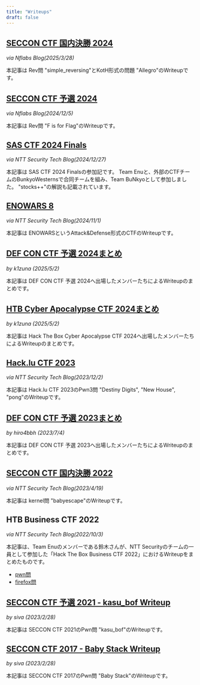 ```yaml
---
title: "Writeups"
draft: false
---
```



## [SECCON CTF 国内決勝 2024](https://blog.nflabs.jp/entry/2025/03/28/090000)
*via Nflabs Blog(2025/3/28)*

本記事は Rev問 "simple_reversing"とKotH形式の問題 "Allegro"のWriteupです。

## [SECCON CTF 予選 2024](https://blog.nflabs.jp/entry/2024/12/05/093000)
*via Nflabs Blog(2024/12/5)*

本記事は Rev問 "F is for Flag"のWriteupです。

## [SAS CTF 2024 Finals](https://jp.security.ntt/tech_blog/sas-ctf-2024-final)
*via NTT Security Tech Blog(2024/12/27)*

本記事は SAS CTF 2024 Finalsの参加記です。
Team Enuと、外部のCTFチームのBunkyoWesternsで合同チームを組み、Team BuNkyoとして参加しました。
"stocks++"の解説も記載されています。

## [ENOWARS 8](https://jp.security.ntt/tech_blog/enowars-8-writeup-attack-and-defense)
*via NTT Security Tech Blog(2024/11/1)*

本記事は ENOWARSというAttack&Defense形式のCTFのWriteupです。

## [DEF CON CTF 予選 2024まとめ](/writeup/def_con_ctf_quals_2024/)
*by k1zuna (2025/5/2)*

本記事は DEF CON CTF 予選 2024へ出場したメンバーたちによるWriteupのまとめです。

## [HTB Cyber Apocalypse CTF 2024まとめ](/writeup/htb_cyber_apocalypse_ctf_2024)
*by k1zuna (2025/5/2)*

本記事は Hack The Box Cyber Apocalypse CTF 2024へ出場したメンバーたちによるWriteupのまとめです。

## [Hack.lu CTF 2023](https://jp.security.ntt/tech_blog/hack-lu-ctf-2023-writeup)
*via NTT Security Tech Blog(2023/12/2)*

本記事は Hack.lu CTF 2023のPwn3問 "Destiny Digits", "New House", "pong"のWriteupです。

## [DEF CON CTF 予選 2023まとめ](/writeup/def_con_ctf_quals_2023/)
*by hiro4bbh (2023/7/4)*

本記事は DEF CON CTF 予選 2023へ出場したメンバーたちによるWriteupのまとめです。

## [SECCON CTF 国内決勝 2022](https://jp.security.ntt/tech_blog/102i7lq)
*via NTT Security Tech Blog(2023/4/19)*

本記事は kernel問 "babyescape"のWriteupです。

## HTB Business CTF 2022
*via NTT Security Tech Blog(2022/10/3)*

本記事は、Team Enuのメンバーである鈴木さんが、NTT Securityのチームの一員として参加した「Hack The Box Business CTF 2022」におけるWriteupをまとめたものです。

- [pwn問](https://jp.security.ntt/tech_blog/102htzm)
- [firefox問](https://jp.security.ntt/tech_blog/102htp3)

## [SECCON CTF 予選 2021 - kasu_bof Writeup](/writeup/seccon_ctf_2021_kasu_bof/)
*by siva (2023/2/28)*

本記事は SECCON CTF 2021のPwn問 "kasu_bof"のWriteupです。

## [SECCON CTF 2017 - Baby Stack Writeup](/writeup/seccon_ctf_2017_baby_stack/)
*by siva (2023/2/28)*

本記事は SECCON CTF 2017のPwn問 "Baby Stack"のWriteupです。
